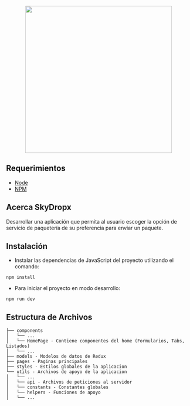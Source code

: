 <p align="center"><img src="https://via.placeholder.com/400" width="400"></p>

## Requerimientos

- [Node](https://nodejs.org/en/)
- [NPM](https://nodejs.org/en/)

## Acerca SkyDropx

Desarrollar una aplicación que permita al usuario escoger la opción de servicio de paquetería de su preferencia para enviar un paquete.

## Instalación

- Instalar las dependencias de JavaScript del proyecto utilizando el comando:

```
npm install
```

- Para iniciar el proyecto en modo desarrollo:

```
npm run dev
```

## Estructura de Archivos

```
├── components
│   └── ...
│   └── HomePage - Contiene componentes del home (Formularios, Tabs, Listados)
│   └── ...
├── models - Modelos de datos de Redux
├── pages - Paginas principales
├── styles - Estilos globales de la aplicacion
└── utils - Archivos de apoyo de la aplicacion
│   └── ...
│   └── api - Archivos de peticiones al servidor
│   └── constants - Constantes globales
│   └── helpers - Funciones de apoyo
│   └── ...
```
